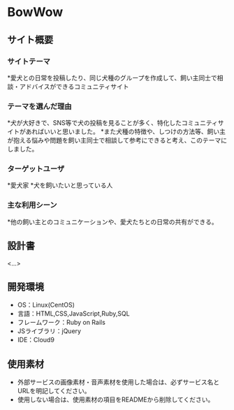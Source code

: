 # BowWow

## サイト概要
### サイトテーマ
*愛犬との日常を投稿したり、同じ犬種のグループを作成して、飼い主同士で相談・アドバイスができるコミュニティサイト

### テーマを選んだ理由
*犬が大好きで、SNS等で犬の投稿を見ることが多く、特化したコミュニティサイトがあればいいと思いました。
*また犬種の特徴や、しつけの方法等、飼い主が抱える悩みや問題を飼い主同士で相談して参考にできると考え、このテーマにしました。

### ターゲットユーザ
*愛犬家
*犬を飼いたいと思っている人

### 主な利用シーン
*他の飼い主とのコミュニケーションや、愛犬たちとの日常の共有ができる。

## 設計書
<...>

## 開発環境
- OS：Linux(CentOS)
- 言語：HTML,CSS,JavaScript,Ruby,SQL
- フレームワーク：Ruby on Rails
- JSライブラリ：jQuery
- IDE：Cloud9

## 使用素材
- 外部サービスの画像素材・音声素材を使用した場合は、必ずサービス名とURLを明記してください。
- 使用しない場合は、使用素材の項目をREADMEから削除してください。